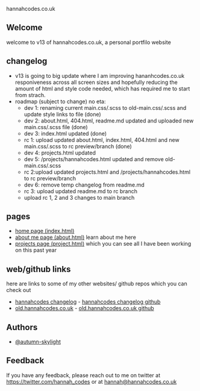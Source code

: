 hannahcodes.co.uk

## Welcome

welcome to v13 of hannahcodes.co.uk, a personal portfilo website

## changelog

- v13 is going to big update where I am improving hananhcodes.co.uk responiveness across all screen sizes and hopefully reducing the amount of html and style code needed, which has required me to start from strach.
- roadmap (subject to change) no eta:
  - dev 1: renaming current main.css/.scss to old-main.css/.scss and update style links to file (done)
  - dev 2: about.html, 404.html, readme.md updated and uploaded new main.css/.scss file (done)
  - dev 3: index.html updated (done)
  - rc 1: upload updated about.html, index.html, 404.html and new main.css/.scss to rc preview/branch (done)
  - dev 4: projects.html updated
  - dev 5: /projects/hannahcodes.html updated and remove old-main.css/.scss
  - rc 2:upload updated projects.html and /projects/hannahcodes.html to rc preview/branch 
  - dev 6: remove temp changelog from readme.md
  - rc 3: upload updated readme.md to rc branch
  - upload rc 1, 2 and 3 changes to main branch

  

## pages

- [home page (index.html)](https://hannahcodes.co.uk)
- [about me page (about.html)](https://hannahcodes.co.uk/about/about.html) learn about me here
- [projects page (project.html)](https://hannahcodes.co.uk/projects/projects.html) which you can see all I have been working on this past year

## web/github links

here are links to some of my other websites/ github repos which you can check out

- [hannahcodes changelog]() - [hannahcodes changelog github]()
- [old.hannahcodes.co.uk](https://old.hannahcodes.co.uk) - [old.hannahcodes.co.uk github](https://github.com/autumn-skylight/old.hannahcodes.co.uk)

## Authors

- [@autumn-skylight](https://www.github.com/autumn-skylight)

## Feedback

If you have any feedback, please reach out to me on twitter at https://twitter.com/hannah_codes or at hannah@hannahcodes.co.uk
